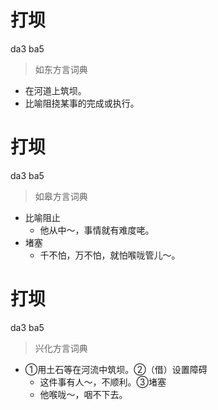 # 打坝
da3 ba5
> 如东方言词典
- 在河道上筑坝。
- 比喻阻挠某事的完成或执行。

# 打坝
da3 ba5
> 如皋方言词典
- 比喻阻止
  - 他从中～，事情就有难度咾。
- 堵塞
  - 千不怕，万不怕，就怕喉咙管儿～。

# 打坝
da3 ba5
> 兴化方言词典
- ①用土石等在河流中筑坝。②（借）设置障碍
  - 这件事有人～，不顺利。③堵塞
  - 他喉咙～，咽不下去。
